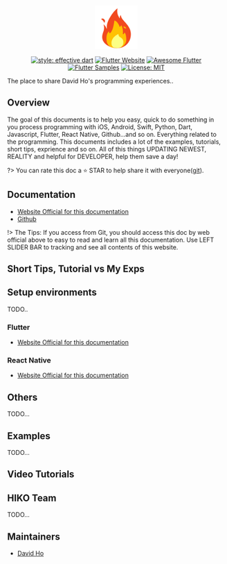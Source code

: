<p align="center">
<img src="https://raw.githubusercontent.com/xuanvinhtd/share_my_dev_exps/main/docs/assets/bloc_logo_full.png" height="100" alt="DavidHo" />
</p>

<p align="center">
<a href="https://github.com/tenhobi/effective_dart"><img src="https://img.shields.io/badge/style-effective_dart-40c4ff.svg" alt="style: effective dart"></a>
<a href="https://flutter.dev/docs/development/data-and-backend/state-mgmt/options#bloc--rx"><img src="https://img.shields.io/badge/flutter-website-deepskyblue.svg" alt="Flutter Website"></a>
<a href="https://github.com/Solido/awesome-flutter#standard"><img src="https://img.shields.io/badge/awesome-flutter-blue.svg?longCache=true" alt="Awesome Flutter"></a>
<a href="http://fluttersamples.com"><img src="https://img.shields.io/badge/flutter-samples-teal.svg?longCache=true" alt="Flutter Samples"></a>
<a href="https://opensource.org/licenses/MIT"><img src="https://img.shields.io/badge/license-MIT-purple.svg" alt="License: MIT"></a>
</p>

The place to share David Ho's programming experiences..

## Overview

The goal of this documents is to help you easy, quick to do something in you process programming with iOS, Android, Swift, Python, Dart, Javascript, Flutter, React Native, Github...and so on. Everything related to the programming.
This documents includes a lot of the examples, tutorials, short tips, exprience and so on. All of this things UPDATING NEWEST, REALITY and helpful for DEVELOPER, help them save a day!

?> You can rate this doc a ⭐ STAR to help share it with everyone([git](https://github.com/xuanvinhtd/share_my_dev_exps/)).

## Documentation

- [Website Official for this documentation](https://xuanvinhtd.github.io/share_my_dev_exps/)
- [Github](https://github.com/xuanvinhtd/share_my_dev_exps/blob/main/README.md)

!> The Tips: If you access from Git, you should access this doc by web official above to easy to read and learn all this documentation. Use LEFT SLIDER BAR to tracking and see all contents of this website.
## Short Tips, Tutorial vs My Exps

## Setup environments

TODO..

### Flutter
- [Website Official for this documentation](https://xuanvinhtd.github.io/share_my_dev_exps/)

### React Native
- [Website Official for this documentation](https://xuanvinhtd.github.io/share_my_dev_exps/)
## Others

TODO...
## Examples
TODO...
## Video Tutorials

## HIKO Team

TODO...
## Maintainers

- [David Ho](https://github.com/xuanvinhtd)
